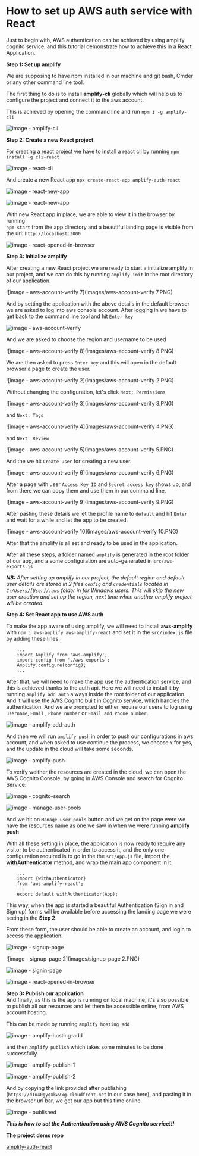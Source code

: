 # How to set up AWS auth service with React

Just to begin with, AWS authentication can be achieved by using amplify cognito service, and this tutorial demonstrate how to achieve this in a React Application.    
    
**Step 1: Set up amplify**    

We are supposing to have npm installed in our machine and git bash, Cmder or any other command line tool.    
    
The first thing to do is to install **amplify-cli** globally which will help us to configure the project and connect it to the aws account.    
    
This is achieved by opening the command line and run `npm i -g amplify-cli`    

![image - amplify-cli](images/amplify-cli.PNG)    
    
**Step 2: Create a new React project**

For creating a react project we have to install a react cli by running `npm install -g cli-react`    

![image - react-cli](images/react-cli.PNG)    
    
And create a new React app `npx create-react-app amplify-auth-react`    

![image - react-new-app](images/react-new-app-1.PNG)    
    
![image - react-new-app](images/react-new-app-2.PNG)    
    
With new React app in place, we are able to view it in the browser by running     
`npm start` from the app directory and a beautiful landing page is visible from the url: `http://localhost:3000`

![image - react-opened-in-browser](images/react-opened-in-browser.PNG)    
    
**Step 3: Initialize amplify**   
 
After creating a new React project we are ready to start a initialize amplify in our project, and we can do this by running `amplify init` in the root directory of our application.    
    
![image - aws-account-verify 7](images/aws-account-verify 7.PNG)    
  
And by setting the application with the above details in the default browser we are asked to log into aws console account. After logging in we have to get back to the command line tool and hit `Enter key`  

![image - aws-account-verify](images/aws-account-verify.PNG)    
  
And we are asked to choose the region and username to be used  
    
![image - aws-account-verify 8](images/aws-account-verify 8.PNG)    
  
We are then asked to press `Enter key` and this will open in  the default browser a page to create the user.  
    
![image - aws-account-verify 2](images/aws-account-verify 2.PNG)    
  
Without changing the configuration, let's click `Next: Permissions`

![image - aws-account-verify 3](images/aws-account-verify 3.PNG)    
  
and  `Next: Tags`  

![image - aws-account-verify 4](images/aws-account-verify 4.PNG)    
  
and  `Next: Review`  

![image - aws-account-verify 5](images/aws-account-verify 5.PNG)    
  
And the we hit `Create user` for creating a new user.  
    
![image - aws-account-verify 6](images/aws-account-verify 6.PNG)    
  
After a page with user `Access Key ID` and `Secret access key` shows up, and from there we can copy them and use them in our command line.  
    
![image - aws-account-verify 9](images/aws-account-verify 9.PNG)    
  
After pasting these details we let the profile name to `default` and hit `Enter` and wait for a while and let the app to be created.  
    
![image - aws-account-verify 10](images/aws-account-verify 10.PNG)  
  
After that the amplify is all set and ready to be used in the application.  
  
After all these steps, a folder named `amplify` is generated in the root folder of our app, and a some configuration are auto-generated in `src/aws-exports.js`  
  
***NB:** After setting up amplify in our project, the default region and default user details are stored in 2 files `config` and `credentials` located in `C:/Users/[User]/.aws` folder in for Windows users. This will skip the new user creation and set up the region, next time when another amplify project will be created.*  
  
**Step 4: Set React app to use AWS auth** 
  
To make the app aware of using amplify, we will need to install **aws-amplify** with `npm i aws-amplify aws-amplify-react` and set it in the `src/index.js` file by adding these lines:  

```
    ...
    import Amplify from 'aws-amplify';
    import config from './aws-exports';    
    Amplify.configure(config);
    ...
``` 
 
After that, we will need to make the app use the authentication service, and this is achieved thanks to the auth api. Here we will need to install it by running `amplify add auth` always inside the root folder of our application. And it will use the AWS Cognito built in Cognito service, which handles the authentication. And we are prompted to either require our users to log using `username`, `Email` , `Phone number` or `Email and Phone number`.  
  
![image - amplify-add-auth](images/amplify-add-auth.PNG)  
  
And then we will run `amplify push` in order to push our configurations in aws account, and when asked to use continue the process, we choose `Y` for yes, and the update in the cloud will take some seconds.  
  
![image - amplify-push](images/amplify-push.PNG)  
  
To verify weither the resources are created in the cloud, we can open the AWS Cognito Console, by going in AWS Console and search for Cognito Service:   
  
![image - cognito-search](images/cognito-search.PNG)  
  
![image - manage-user-pools](images/manage-user-pools.PNG)  
  
And we hit on `Manage user pools` button and we get on the page were we have the resources name as one we saw in when we were running **amplify push**  
  
With all these setting in place, the application is now ready to require any visitor to be authenticated in order to access it, and the only one configuration required is to go in the the `src/App.js` file, import the **withAuthenticator** method, and wrap the main app component in it:  
  
```
    ...
    import {withAuthenticator}
    from 'aws-amplify-react';
    ...
    export default withAuthenticator(App);
``` 
This way, when the app is started a beautiful Authentication (Sign in and Sign up) forms will be available before accessing the landing page we were seeing in the **Step 2**.  
  
From these form, the user should be able to create an account, and login to access the application.  
  
![image - signup-page](images/signup-page.PNG)  
  
![image - signup-page 2](images/signup-page 2.PNG)  
  
![image - signin-page](images/signin-page.PNG)  
  
![image - react-opened-in-browser](images/react-opened-in-browser.PNG)  
  
**Step 3: Publish our application**   
And finally,  as this is the app is running on local machine, it's also possible to publish all our resources and let them be accessible online, from AWS account hosting.  
  
This can be made by running `amplify hosting add`  
  
![image - amplify-hosting-add](images/amplify-hosting-add.PNG)  
  
 and then `amplify publish` which takes some minutes to be done successfully.  
  
![image - amplify-publish-1](images/amplify-publish-1.PNG)  
  
![image - amplify-publish-2](images/amplify-publish-2.PNG)  
  
And by copying the link provided after publishing (`https://d1u40gyqxkw7xg.cloudfront.net` in our case here), and pasting it in the browser url bar, we get our app but this time online.  
  
![image - published](images/published.PNG)  
  
***This is how to set the Authentication using AWS Cognito service!!!***  
  
**The project demo repo**

[amplify-auth-react](https://github.com/gildniy/amplify-auth-react)

